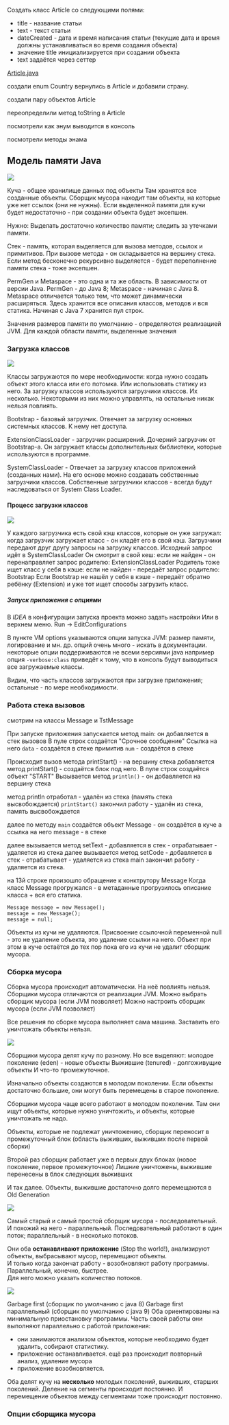 Создать класс Article со следующими полями: 
- title - название статьи
- text - текст статьи
- dateCreated - дата и время написания статьи (текущие дата и время должны устанавливаться во время создания объекта)
- значение title инициализируется при создании объекта
- text задаётся через сеттер

[Article.java](enums/Article.java)

создали enum Country
вернулись в Article и добавили страну.

создали пару объектов Article

переопределили метод toString в Article

посмотрели как энум выводится в консоль

посмотрели методы энама


## Модель памяти Java

![](img/java-memory-model.png)

Куча - общее хранилище данных под объекты
Там хранятся все созданные объекты.
Сборщик мусора находит там объекты, на которые уже нет ссылок (они не нужны).
Если выделенной памяти для кучи будет недостаточно - при создании объекта будет эксепшен.

Нужно: Выделать достаточно количество памяти; следить за утечками памяти.

Стек - память, которая выделяется для вызова методов, ссылок и примитивов.
При вызове метода - он складывается на вершину стека.
Если метод бесконечно рекурсивно выделяется - будет переполнение памяти стека - тоже эксепшен.

PermGen и Metaspace - это одна и та же область. В зависимости от версии Java.
PermGen - до Java 8; Metaspace - начиная с Java 8. Metaspace отличается только тем, что может динамически расширяться.
Здесь хранится все описания классов, методов и вся статика.
Начиная с Java 7 хранится пул строк.

Значения размеров памяти по умолчанию - определяются реализацией JVM.
Для каждой области памяти, выделенные значения 

### Загрузка классов
![](img/class-loader.gif)

Классы загружаются по мере необходимости: когда нужно создать объект этого класса или его потомка. Или использовать 
статику из него.
За загрузку классов используются загрузчики классов. Их несколько. Некоторыми из них можно управлять, на остальные 
никак нельзя повлиять. 

Bootstrap - базовый загрузчик. Отвечает за загрузку основных системных классов. К нему нет доступа.

ExtensionClassLoader - загрузчик расширений. Дочерний загрузчик от Bootstrap-а. Он загружает классы дополнительных 
библиотеки, которые используются в программе.

SystemClassLoader - Отвечает за загрузку классов приложений (созданных нами).
На его основе можно создавать собственные загрузчики классов.
Собственные загрузчики классов - всегда будут наследоваться от System Class Loader.

#### Процесс загрузки классов
![](img/class-loading1.png)

У каждого загрузчика есть свой кэш классов, которые он уже загружал: когда загрузчик загружает класс - он кладёт его в 
свой кэш.
Загрузчики передают друг другу запросы на загрузку классов.
Исходный запрос идёт в SystemClassLoader
Он смотрит в свой кеш: если не найден - он перенаправляет запрос родителю: ExtensionClassLoader
Родитель тоже ищет класс у себя в кэше: если не найден - передаёт запрос родителю: Bootstrap
Если Bootstrap не нашёл у себя в кэше - передаёт обратно ребёнку (Extension) и уже тот ищет способы загрузить класс. 


##### Запуск приложения с опциями
В *IDEA* в конфигурации запуска проекта можно задать настройки
Или в верхнем меню. Run -> EditConfigurations

В пункте VM options указываются опции запуска JVM:
размер памяти, логирование и мн. др.
опций очень много - искать в документации.
некоторые опции поддерживаются не всеми версиями java
например опция `-verbose:class` приведёт к тому, что в консоль будут выводиться все загружаемые классы.

Видим, что часть классов загружаются при загрузке приложения; остальные - по мере необходимости.

### Работа стека вызовов
смотрим на классы Message и TstMessage

При запуске приложения запускается метод main: он добавляется в стек вызовов
В пуле строк создаётся "Срочное сообщение"
Ссылка на него `data` - создаётся в стеке
примитив `num` - создаётся в стеке

Происходит вызов метода printStart() - на вершину стека добавляется метод printStart() - создаётся блок под него.
В пуле строк создаётся объект "START"
Вызывается метод `println()` - он добавляется на вершину стека

метод println отработал - удалён из стека (память стека высвобождается)
`printStart()` закончил работу - удалён из стека, память высвобождается

далее по методу `main`
создаётся объект Message - он создаётся в куче
а ссылка на него message - в стеке 

далее вызывается метод setText - добавляется в стек - отрабатывает - удаляется из стека
далее вызывается метод setCode - добавляется в стек - отрабатывает - удаляется из стека
main закончил работу - удаляется из стека.

на 13й строке произошло обращение к конктрутору Message
Когда класс Message прогружался - в метаданные прогрузилось описание класса + вся его статика.

    Message message = new Message();
    message = new Message();
    message = null;

Объекты из кучи не удаляются.
Присвоение ссылочной переменной null - это не удаление объекта, это удаление ссылки на него. Объект при этом в куче 
остаётся до тех пор пока его из кучи не удалит сборщик мусора.

### Сборка мусора
Сборка мусора происходит автоматически. На неё повлиять нельзя.
Сборщики мусора отличаются от реализации JVM.
Можно выбрать сборщик мусора (если JVM позволяет)
Можно настроить сборщик мусора (если JVM позволяет)

Все решения по сборке мусора выполняет сама машина.
Заставить его уничтожать объекты нельзя.

![](img/java-heap.png)

Сборщики мусора делят кучу по разному.
Но все выделяют: молодое поколение (eden) - новые объекты
Выжившие (tenured) - долгоживущие объекты
И что-то промежуточное.

Изначально объекты создаются в молодом поколении.
Если объекты достаточно большие, они могут быть перемещены в старое поколение.

Сборщики мусора чаще всего работают в молодом поколении.
Там они ищут объекты, которые нужно уничтожить, и объекты, которые уничтожать не надо.

Объекты, которые не подлежат уничтожению, сборщик переносит в промежуточный блок (область выживших, выживших после 
первой сборки)

Второй раз сборщик работает уже в первых двух блоках (новое поколение, первое промежуточное)
Лишние уничтожены, выжившие перенесены в блок следующих выживших

И так далее.
Объекты, выжившие достаточно долго перемещаются в Old Generation

![](img/serial-and-parallel.png)

Самый старый и самый простой сборщик мусора - последовательный.
И похожий на него - параллельный.
Последовательный работают в один поток; параллельный - в несколько потоков.

Они оба **останавливают приложение** (Stop the world!), анализируют объекты, выбрасывают мусор, перемещают объекты.  
И только когда закончат работу - возобновляют работу программы.  
Параллельный, конечно, быстрее.  
Для него можно указать количество потоков.

![](img/G1.png)

Garbage first (сборщик по умолчанию с java 8)
Garbage first параллельный (сборщик по умолчанию с java 9)
Оба ориентированы на минимальную приостановку программы.
Часть своей работы они выполняют параллельно с работой приложения: 
- они занимаются анализом объектов, которые необходимо будет удалить, собирают статистику.
- приложение останавливается. ещё раз происходит повторный анализ, удаление мусора
- приложение возобновляется.

Оба делят кучу на **несколько** молодых поколений, выживших, старших поколений.
Деление на сегменты происходит постоянно. И перемещение объектов между сегментами тоже происходит постоянно.

### Опции сборщика мусора
[](jvm-options.md)